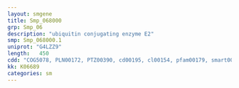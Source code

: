 ```yaml
---
layout: smgene
title: Smp_068000
grp: Smp_06
description: "ubiquitin conjugating enzyme E2"
smp: Smp_068000.1
uniprot: "G4LZZ9"
length:   450
cdd: "COG5078, PLN00172, PTZ00390, cd00195, cl00154, pfam00179, smart00212"
kk: K06689
categories: sm
---
```

